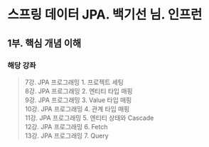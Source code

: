 # 스프링 데이터 JPA. 백기선 님. 인프런

## 1부. 핵심 개념 이해
### 해당 강좌
> 7강. JPA 프로그래밍 1. 프로젝트 세팅<br>
> 8강. JPA 프로그래밍 2. 엔티티 타입 매핑<br>
> 9강. JPA 프로그래밍 3. Value 타입 매핑<br>
> 10강. JPA 프로그래밍 4. 관계 타입 매핑<br>
> 11강. JPA 프로그래밍 5. 엔티티 상태와 Cascade<br>
> 12강. JPA 프로그래밍 6. Fetch<br>
> 13강. JPA 프로그래밍 7. Query<br>



